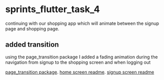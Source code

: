 # sprints_flutter_task_4

continuing with our shopping app which will animate between the signup page and shopping page.

## added transition
using the page_transition package I added a fading animation during the navigation from signup to the shopping screen and when logging out

[page_transition package](https://pub.dev/packages/page_transition).
[home screen readme](https://github.com/Mostafa-Elzohirey/sprints_flutter_task_2/blob/master/README.md).
[signup screen readme](https://github.com/Mostafa-Elzohirey/sprints_flutter_task_3/blob/master/README.md)

